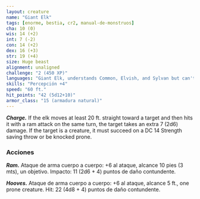 ```yaml
---
layout: creature
name: "Giant Elk"
tags: [enorme, bestia, cr2, manual-de-monstruos]
cha: 10 (0)
wis: 14 (+2)
int: 7 (-2)
con: 14 (+2)
dex: 16 (+3)
str: 19 (+4)
size: Huge beast
alignment: unaligned
challenge: "2 (450 XP)"
languages: "Giant Elk, understands Common, Elvish, and Sylvan but can't speak"
skills: "Percepción +4"
speed: "60 ft."
hit_points: "42 (5d12+10)"
armor_class: "15 (armadura natural)"
---
```


***Charge.*** If the elk moves at least 20 ft. straight toward a target and then hits it with a ram attack on the same turn, the target takes an extra 7 (2d6) damage. If the target is a creature, it must succeed on a DC 14 Strength saving throw or be knocked prone.

### Acciones

***Ram.*** Ataque de arma cuerpo a cuerpo: +6 al ataque, alcance 10 pies (3 mts), un objetivo. Impacto: 11 (2d6 + 4) puntos de daño contundente.

***Hooves.*** Ataque de arma cuerpo a cuerpo: +6 al ataque, alcance 5 ft., one prone creature. Hit: 22 (4d8 + 4) puntos de daño contundente.